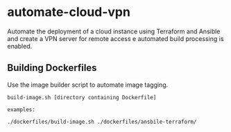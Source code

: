 # automate-cloud-vpn
Automate the deployment of a cloud instance using Terraform and Ansible and create a VPN server for remote access
e automated build processing is enabled.

## Building Dockerfiles
Use the image builder script to automate image tagging.

```
build-image.sh [directory containing Dockerfile]

examples:

./dockerfiles/build-image.sh ./dockerfiles/ansbile-terraform/

```
